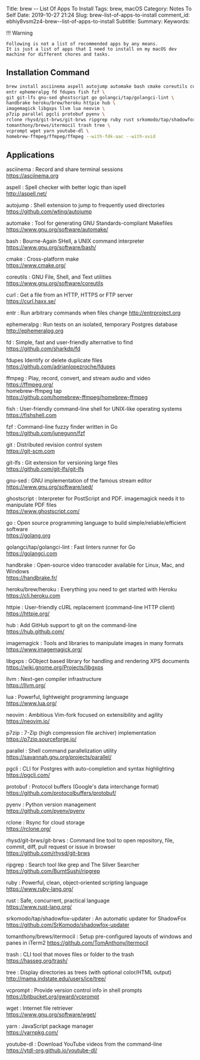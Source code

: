 Title: brew -- List Of Apps To Install
Tags: brew, macOS
Category: Notes To Self
Date: 2019-10-27 21:24
Slug: brew-list-of-apps-to-install
comment_id: ebhiy8vsm2z4-brew--list-of-apps-to-install
Subtitle:
Summary:
Keywords:

!!! Warning

    Following is not a list of recommended apps by any means.
    It is just a list of apps that I need to install on my macOS dev machine for different chores and tasks.

## Installation Command

<!-- yaspeller ignore:start -->

```bash
brew install asciinema aspell autojump automake bash cmake coreutils curl \
entr ephemeralpg fd fdupes fish fzf \
git git-lfs gnu-sed ghostscript go golangci/tap/golangci-lint \
handbrake heroku/brew/heroku httpie hub \
imagemagick libgxps llvm lua neovim \
p7zip parallel pgcli protobuf pyenv \
rclone rhysd/git-brws/git-brws ripgrep ruby rust srkomodo/tap/shadowfox-updater \
tomanthony/brews/itermocil trash tree \
vcprompt wget yarn youtube-dl \
homebrew-ffmpeg/ffmpeg/ffmpeg --with-fdk-aac --with-xvid
```

## Applications

asciinema
: Record and share terminal sessions<br />
<https://asciinema.org>

aspell
: Spell checker with better logic than ispell<br />
<http://aspell.net/>

autojump
: Shell extension to jump to frequently used directories<br />
<https://github.com/wting/autojump>

automake
: Tool for generating GNU Standards-compliant Makefiles<br />
<https://www.gnu.org/software/automake/>

bash
: Bourne-Again SHell, a UNIX command interpreter<br />
<https://www.gnu.org/software/bash/>

cmake
: Cross-platform make<br />
<https://www.cmake.org/>

coreutils
: GNU File, Shell, and Text utilities<br />
<https://www.gnu.org/software/coreutils>

curl
: Get a file from an HTTP, HTTPS or FTP server<br />
<https://curl.haxx.se/>

entr
: Run arbitrary commands when files change
<http://entrproject.org>

ephemeralpg
: Run tests on an isolated, temporary Postgres database<br />
<http://ephemeralpg.org>

fd
: Simple, fast and user-friendly alternative to find<br />
<https://github.com/sharkdp/fd>

fdupes
Identify or delete duplicate files
<https://github.com/adrianlopezroche/fdupes>

ffmpeg
: Play, record, convert, and stream audio and video<br />
<https://ffmpeg.org/><br />
homebrew-ffmpeg tap <br />
<https://github.com/homebrew-ffmpeg/homebrew-ffmpeg>

fish
: User-friendly command-line shell for UNIX-like operating systems<br />
<https://fishshell.com>

fzf
: Command-line fuzzy finder written in Go<br />
<https://github.com/junegunn/fzf>

git
: Distributed revision control system<br />
<https://git-scm.com>

git-lfs
: Git extension for versioning large files<br />
<https://github.com/git-lfs/git-lfs>

gnu-sed
: GNU implementation of the famous stream editor<br />
<https://www.gnu.org/software/sed/>

ghostscript
: Interpreter for PostScript and PDF. imagemagick needs it to manipulate PDF files<br />
<https://www.ghostscript.com/>

go
: Open source programming language to build simple/reliable/efficient software<br />
<https://golang.org>

golangci/tap/golangci-lint
: Fast linters runner for Go<br />
<https://golangci.com>

handbrake
: Open-source video transcoder available for Linux, Mac, and Windows<br />
<https://handbrake.fr/>

heroku/brew/heroku
: Everything you need to get started with Heroku
<https://cli.heroku.com>

httpie
: User-friendly cURL replacement (command-line HTTP client)<br />
<https://httpie.org/>

hub
: Add GitHub support to git on the command-line<br />
<https://hub.github.com/>

imagemagick
: Tools and libraries to manipulate images in many formats<br />
<https://www.imagemagick.org/>

libgxps
: GObject based library for handling and rendering XPS documents<br />
<https://wiki.gnome.org/Projects/libgxps>

llvm
: Next-gen compiler infrastructure<br />
<https://llvm.org/>

lua
: Powerful, lightweight programming language<br />
<https://www.lua.org/>

neovim
: Ambitious Vim-fork focused on extensibility and agility<br />
<https://neovim.io/>

p7zip
: 7-Zip (high compression file archiver) implementation<br />
<https://p7zip.sourceforge.io/>

parallel
: Shell command parallelization utility<br />
<https://savannah.gnu.org/projects/parallel/>

pgcli
: CLI for Postgres with auto-completion and syntax highlighting<br />
<https://pgcli.com/>

protobuf
: Protocol buffers (Google's data interchange format)<br />
<https://github.com/protocolbuffers/protobuf/>

pyenv
: Python version management<br />
<https://github.com/pyenv/pyenv>

rclone
: Rsync for cloud storage<br />
<https://rclone.org/>

rhysd/git-brws/git-brws
: Command line tool to open repository, file, commit, diff, pull request or issue in browser<br/>
<https://github.com/rhysd/git-brws>

ripgrep
: Search tool like grep and The Silver Searcher<br />
<https://github.com/BurntSushi/ripgrep>

ruby
: Powerful, clean, object-oriented scripting language<br />
<https://www.ruby-lang.org/>

rust
: Safe, concurrent, practical language<br />
<https://www.rust-lang.org/>

srkomodo/tap/shadowfox-updater
: An automatic updater for ShadowFox<br/>
<https://github.com/SrKomodo/shadowfox-updater>

tomanthony/brews/itermocil
: Setup pre-configured layouts of windows and panes in iTerm2
<https://github.com/TomAnthony/itermocil>

trash
: CLI tool that moves files or folder to the trash<br />
<https://hasseg.org/trash/>

tree
: Display directories as trees (with optional color/HTML output)<br />
<http://mama.indstate.edu/users/ice/tree/>

vcprompt
: Provide version control info in shell prompts<br />
<https://bitbucket.org/gward/vcprompt>

wget
: Internet file retriever<br />
<https://www.gnu.org/software/wget/>

yarn
: JavaScript package manager<br />
<https://yarnpkg.com/>

youtube-dl
: Download YouTube videos from the command-line<br />
<https://ytdl-org.github.io/youtube-dl/>

<!-- yaspeller ignore:end-->
